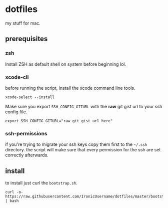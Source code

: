 # dotfiles
my stuff for mac.

## prerequisites

### zsh

Install ZSH as default shell on system before beginning lol.
### xcode-cli
before running the script, install the xcode command line tools.
```
xcode-select --install
```

Make sure you export `SSH_CONFIG_GITURL` with the <b>raw</b> git gist url to your ssh config file.
```
export SSH_CONFIG_GITURL="raw git gist url here"
```

### ssh-permissions
if you're trying to migrate your ssh keys copy them first to the `~/.ssh` directory.
the script will make sure that every permission for the ssh are set correctly afterwards.

## install
to install just curl the `bootstrap.sh`.

```
curl -o- https://raw.githubusercontent.com/IronicUsername/dotfiles/master/bootstrap.sh | bash
```
